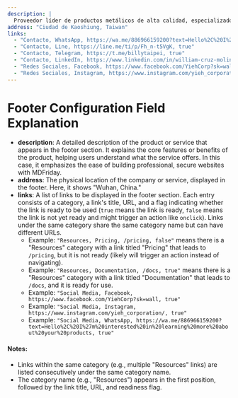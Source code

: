 ```yaml
---
description: |
  Proveedor líder de productos metálicos de alta calidad, especializado en una amplia gama de materiales y formas para satisfacer diversas necesidades industriales y comerciales.
address: "Ciudad de Kaoshiung, Taiwan"
links:
  - "Contacto, WhatsApp, https://wa.me/886966159200?text=Hello%2C%20I%27m%20interested%20in%20learning%20more%20about%20your%20products, true"   
  - "Contacto, Line, https://line.me/ti/p/Fh_n-t5VgK, true" 
  - "Contacto, Telegram, https://t.me/billytaipei, true"
  - "Contacto, LinkedIn, https://www.linkedin.com/in/william-cruz-molina-39150347/, true"
  - "Redes Sociales, Facebook, https://www.facebook.com/YiehCorp?sk=wall, true"
  - "Redes Sociales, Instagram, https://www.instagram.com/yieh_corporation/, true"
---
```


# Footer Configuration Field Explanation

- **description**: A detailed description of the product or service that appears in the footer section. It explains the core features or benefits of the product, helping users understand what the service offers. In this case, it emphasizes the ease of building professional, secure websites with MDFriday.
- **address**: The physical location of the company or service, displayed in the footer. Here, it shows "Wuhan, China."
- **links**: A list of links to be displayed in the footer section. Each entry consists of a category, a link's title, URL, and a flag indicating whether the link is ready to be used (`true` means the link is ready, `false` means the link is not yet ready and might trigger an action like `onclick`). Links under the same category share the same category name but can have different URLs.
    - Example: `"Resources, Pricing, /pricing, false"` means there is a "Resources" category with a link titled "Pricing" that leads to `/pricing`, but it is not ready (likely will trigger an action instead of navigating).
    - Example: `"Resources, Documentation, /docs, true"` means there is a "Resources" category with a link titled "Documentation" that leads to `/docs`, and it is ready for use.
    - Example: `"Social Media, Facebook, https://www.facebook.com/YiehCorp?sk=wall, true"` 
    - Example: `"Social Media, Instagram, https://www.instagram.com/yieh_corporation/, true"` 
    - Example: `"Social Media, WhatsApp, https://wa.me/886966159200?text=Hello%2C%20I%27m%20interested%20in%20learning%20more%20about%20your%20products, true"`

#### Notes:
- Links within the same category (e.g., multiple "Resources" links) are listed consecutively under the same category name.
- The category name (e.g., "Resources") appears in the first position, followed by the link title, URL, and readiness flag.
